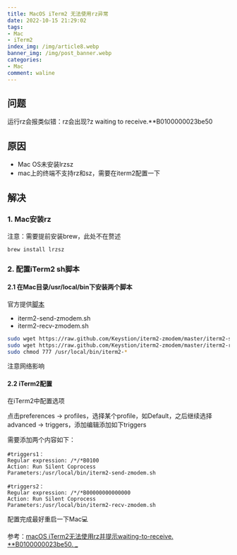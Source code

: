 ```yaml
---
title: MacOS iTerm2 无法使用rz异常 
date: 2022-10-15 21:29:02
tags: 
- Mac
- iTerm2
index_img: /img/article8.webp
banner_img: /img/post_banner.webp
categories:
- Mac
comment: waline
---
```


## 问题

运行rz会报类似错：rz会出现?z waiting to receive.**B0100000023be50

## 原因

- Mac OS未安装lrzsz
- mac上的终端不支持rz和sz，需要在iterm2配置一下

## 解决

### 1. Mac安装rz

注意：需要提前安装brew，此处不在赘述

```sh
brew install lrzsz
```

### 2. 配置iTerm2 sh脚本

#### 2.1 在Mac目录/usr/local/bin下安装两个脚本

官方提供[脚本](https://github.com/Keystion/iterm2-zmodem)

- iterm2-send-zmodem.sh
- iterm2-recv-zmodem.sh

```sh
sudo wget https://raw.github.com/Keystion/iterm2-zmodem/master/iterm2-send-zmodem.sh
sudo wget https://raw.github.com/Keystion/iterm2-zmodem/master/iterm2-recv-zmodem.sh
sudo chmod 777 /usr/local/bin/iterm2-*	
```

注意网络影响

#### 2.2 iTerm2配置

在iTerm2中配置选项

点击preferences → profiles，选择某个profile，如Default，之后继续选择advanced → triggers，添加编辑添加如下triggers

需要添加两个内容如下：

```shell
#triggers1：
Regular expression: /*/*B0100
Action: Run Silent Coprocess
Parameters:/usr/local/bin/iterm2-send-zmodem.sh
 
#triggers2：
Regular expression: /*/*B00000000000000
Action: Run Silent Coprocess
Parameters:/usr/local/bin/iterm2-recv-zmodem.sh
```

配置完成最好重启一下Mac💻



参考：[macOS iTerm2无法使用rz并提示waiting-to-receive. **B0100000023be50. _](https://webclown.net/2020/06/19/macOS-iTerm2%E6%97%A0%E6%B3%95%E4%BD%BF%E7%94%A8rz%E5%B9%B6%E6%8F%90%E7%A4%BAwaiting-to-receive%E3%80%90%E8%BD%AC%E3%80%91/)

<div>
    <script src="//cdn.jsdelivr.net/npm/@waline/client"></script>
<script src="//cdn.jsdelivr.net/npm/@waline/client"></script>  
<div id="waline"></div>
  <script>
    Waline({
      el: '#waline',
      serverURL: 'https://vercel-project-4d7haxk1c-i-xiaoxin.vercel.app',
    });
  </script>